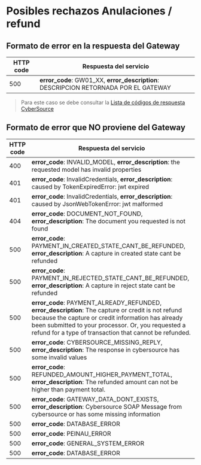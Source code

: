 # Posibles rechazos Anulaciones / refund

## Formato de error en la respuesta del Gateway
| HTTP code| Respuesta del servicio                               |
| -------- | ---------------------------------------- |
|500 | **error_code**: GW01_XX, **error_description**: DESCRIPCION RETORNADA POR EL GATEWAY|

> Para este caso se debe consultar la [Lista de códigos de respuesta CyberSource](../cybersource_reason_code.md)

## Formato de error que NO proviene del Gateway
| HTTP code| Respuesta del servicio                               |
| -------- | ---------------------------------------- |
|400 | **error_code**: INVALID_MODEL, **error_description**: the requested model has invalid properties|
|401 | **error_code**: InvalidCredentials, **error_description**: caused by TokenExpiredError: jwt expired|
|401 | **error_code**: InvalidCredentials, **error_description**: caused by JsonWebTokenError: jwt malformed|
|404 | **error_code**: DOCUMENT_NOT_FOUND, **error_description**: The document you requested is not found|
| 500  |**error_code**: PAYMENT_IN_CREATED_STATE_CANT_BE_REFUNDED, **error_description**: A capture in created state cant be refunded|
| 500 | **error_code**: PAYMENT_IN_REJECTED_STATE_CANT_BE_REFUNDED, **error_description**: A capture in reject state cant be refunded |
| 500 | **error_code**: PAYMENT_ALREADY_REFUNDED, **error_description**: The capture or credit is not refund because the capture or credit information has already been submitted to your processor. Or, you requested a refund for a type of transaction that cannot be refunded. |
| 500 | **error_code**: CYBERSOURCE_MISSING_REPLY, **error_description**: The response in cybersource has some invalid values|
| 500 | **error_code**: REFUNDED_AMOUNT_HIGHER_PAYMENT_TOTAL, **error_description**: The refunded amount can not be higher than payment total. |
| 500 | **error_code**: GATEWAY_DATA_DONT_EXISTS, **error_description**: Cybersource SOAP Message from cybersource or has some missing information|
|500 | **error_code**: DATABASE_ERROR |
|500 | **error_code**: PEINAU_ERROR |
|500 | **error_code**: GENERAL_SYSTEM_ERROR |
|500 | **error_code**: DATABASE_ERROR |
